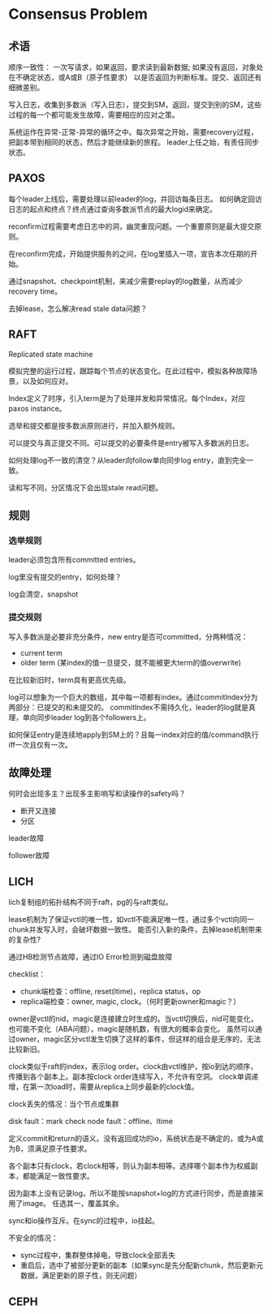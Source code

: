 # Consensus Problem

## 术语

顺序一致性： 一次写请求，如果返回，要求读到最新数据; 如果没有返回，对象处在不确定状态，或A或B（原子性要求）
以是否返回为判断标准。提交、返回还有细微差别。

写入日志，收集到多数派（写入日志），提交到SM，返回，提交到别的SM，这些过程的每一个都可能发生故障，需要相应的应对之策。

系统运作在异常-正常-异常的循环之中。每次异常之开始，需要recovery过程，把副本带到相同的状态，然后才能继续新的旅程。
leader上任之始，有责任同步状态。

## PAXOS

每个leader上线后，需要处理以前leader的log，并回访每条日志。
如何确定回访日志的起点和终点？终点通过查询多数派节点的最大logid来确定。

reconfirm过程需要考虑日志中的洞，幽灵重现问题。一个重要原则是最大提交原则。

在reconfirm完成，开始提供服务的之间，在log里插入一项，宣告本次任期的开始。

通过snapshot、checkpoint机制，来减少需要replay的log数量，从而减少recovery time。

去掉lease，怎么解决read stale data问题？

## RAFT

Replicated state machine

模拟完整的运行过程，跟踪每个节点的状态变化。在此过程中，模拟各种故障场景，以及如何应对。

Index定义了时序，引入term是为了处理并发和异常情况。每个Index，对应paxos instance。

选举和提交都是按多数派原则进行，并加入额外规则。

可以提交与真正提交不同。可以提交的必要条件是entry被写入多数派的日志。

如何处理log不一致的清空？从leader向follow单向同步log entry，直到完全一致。

读和写不同，分区情况下会出现stale read问题。

## 规则

### 选举规则

leader必须包含所有committed entries。

log里没有提交的entry，如何处理？

log会清空，snapshot

### 提交规则

写入多数派是必要非充分条件，new entry是否可committed，分两种情况：
- current term
- older term (某index的值一旦提交，就不能被更大term的值overwrite)

在比较新旧时，term具有更高优先级。

log可以想象为一个巨大的数组，其中每一项都有index。通过commitIndex分为两部分：已提交的和未提交的。
commitIndex不需持久化，leader的log就是真理，单向同步leader log到各个followers上。

如何保证entry是连续地apply到SM上的？且每一index对应的值/command执行iff一次且仅有一次。

## 故障处理

何时会出现多主？出现多主影响写和读操作的safety吗？
- 断开又连接
- 分区

leader故障

follower故障

## LICH

lich复制组的拓扑结构不同于raft，pg的与raft类似。

lease机制为了保证vctl的唯一性，如vctl不能满足唯一性，通过多个vctl向同一chunk并发写入时，会破坏数据一致性。
能否引入新的条件，去掉lease机制带来的复杂性?

通过HB检测节点故障，通过IO Error检测到磁盘故障

checklist：
- chunk端检查：offline, reset(ltime)，replica status，op
- replica端检查：owner, magic, clock。（何时更新owner和magic？）

owner是vctl的nid，magic是连接建立时生成的。当vctl切换后，nid可能变化，也可能不变化（ABA问题），magic是随机数，有很大的概率会变化。
虽然可以通过owner，magic区分vctl发生切换了这样的事件，但这样的组合是无序的，无法比较新旧。

clock类似于raft的index，表示log order。clock由vctl维护，按io到达的顺序，传播到各个副本上。副本按clock order连续写入，不允许有空洞。
clock单调递增，在第一次load时，需要从replica上同步最新的clock值。

clock丢失的情况：当个节点或集群

disk fault：mark check
node fault：offline、ltime

定义commit和return的语义。没有返回成功的io，系统状态是不确定的，或为A或为B，须满足原子性要求。

各个副本只有clock，若clock相等，则认为副本相等。选择哪个副本作为权威副本，都能满足一致性要求。

因为副本上没有记录log，所以不能按snapshot+log的方式进行同步，而是直接采用了image。
任选其一，覆盖其余。

sync和io操作互斥。在sync的过程中，io挂起。

不安全的情况：
- sync过程中，集群整体掉电，导致clock全部丢失
- 重启后，选中了被部分更新的副本（如果sync是先分配新chunk，然后更新元数据，满足更新的原子性，则无问题）

## CEPH

